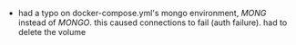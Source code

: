 - had a typo on docker-compose.yml's mongo environment, *MONG* instead of *MONGO*. this caused connections to fail (auth failure). had to delete the volume